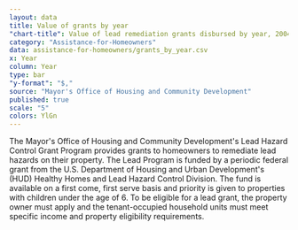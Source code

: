 ```yaml
---
layout: data
title: Value of grants by year
"chart-title": Value of lead remediation grants disbursed by year, 2004-2014 Q2
category: "Assistance-for-Homeowners"
data: assistance-for-homeowners/grants_by_year.csv
x: Year
column: Year
type: bar
"y-format": "$,"
source: "Mayor's Office of Housing and Community Development"
published: true
scale: "5"
colors: YlGn
---
```

The Mayor's Office of Housing and Community Development's Lead Hazard Control Grant Program provides grants to homeowners to remediate lead hazards on their property. The Lead Program is funded by a periodic federal grant from the U.S. Department of Housing and Urban Development's (HUD) Healthy Homes and Lead Hazard Control Division. The fund is available on a first come, first serve basis and priority is given to properties with children under the age of 6. To be eligible for a lead grant, the property owner must apply and the tenant-occupied household units must meet specific income and property eligibility requirements.
